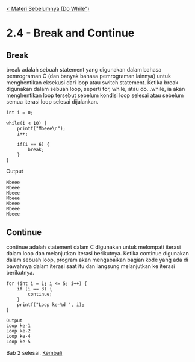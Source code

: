 [< Materi Sebelumnya (Do While")](2.3-DoWhile.md)
# 2.4 - Break and Continue

## Break

break adalah sebuah statement yang digunakan dalam bahasa pemrograman C (dan banyak bahasa pemrograman lainnya) untuk menghentikan eksekusi dari loop atau switch statement. Ketika break digunakan dalam sebuah loop, seperti for, while, atau do...while, ia akan menghentikan loop tersebut sebelum kondisi loop selesai atau sebelum semua iterasi loop selesai dijalankan.

    int i = 0;

    while(i < 10) {
        printf("Mbeee\n");
        i++;

        if(i == 6) {
            break;
        }
    }

Output

    Mbeee
    Mbeee
    Mbeee
    Mbeee
    Mbeee
    Mbeee
    Mbeee

## Continue

continue adalah statement dalam C digunakan untuk melompati iterasi dalam loop dan melanjutkan iterasi berikutnya. Ketika continue digunakan dalam sebuah loop, program akan mengabaikan bagian kode yang ada di bawahnya dalam iterasi saat itu dan langsung melanjutkan ke iterasi berikutnya.

```
for (int i = 1; i <= 5; i++) {
    if (i == 3) {
        continue;
    }
    printf("Loop ke-%d ", i);
}
```

```
Output
Loop ke-1
Loop ke-2
Loop ke-4
Loop ke-5
```
    
    
Bab 2 selesai. [Kembali](../README.md)
